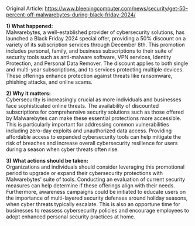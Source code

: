 Original Article: https://www.bleepingcomputer.com/news/security/get-50-percent-off-malwarebytes-during-black-friday-2024/

**1) What happened:**  
Malwarebytes, a well-established provider of cybersecurity solutions, has launched a Black Friday 2024 special offer, providing a 50% discount on a variety of its subscription services through December 8th. This promotion includes personal, family, and business subscriptions to their suite of security tools such as anti-malware software, VPN services, Identity Protection, and Personal Data Remover. The discount applies to both single and multi-year subscriptions, and to services protecting multiple devices. These offerings enhance protection against threats like ransomware, phishing attacks, and online scams.

**2) Why it matters:**  
Cybersecurity is increasingly crucial as more individuals and businesses face sophisticated online threats. The availability of discounted subscriptions for comprehensive security solutions such as those offered by Malwarebytes can make these essential protections more accessible. This is particularly important for addressing common vulnerabilities including zero-day exploits and unauthorized data access. Providing affordable access to expanded cybersecurity tools can help mitigate the risk of breaches and increase overall cybersecurity resilience for users during a season when cyber threats often rise.

**3) What actions should be taken:**  
Organizations and individuals should consider leveraging this promotional period to upgrade or expand their cybersecurity protections with Malwarebytes' suite of tools. Conducting an evaluation of current security measures can help determine if these offerings align with their needs. Furthermore, awareness campaigns could be initiated to educate users on the importance of multi-layered security defenses around holiday seasons, when cyber threats typically escalate. This is also an opportune time for businesses to reassess cybersecurity policies and encourage employees to adopt enhanced personal security practices at home.